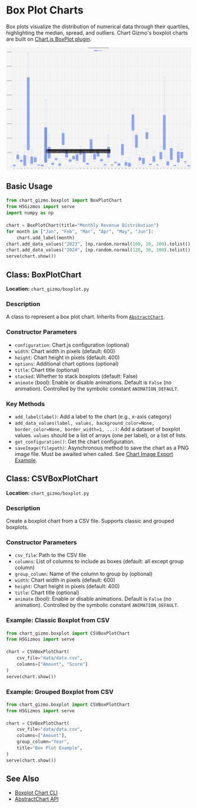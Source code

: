 # Box Plot Charts

Box plots visualize the distribution of numerical data through their quartiles, highlighting the median, spread, and outliers. Chart Gizmo's boxplot charts are built on [Chart.js BoxPlot plugin](https://github.com/sgratzl/chartjs-chart-boxplot).

![Sample Box Plot](../screenshots/boxplot.png)

## Basic Usage

```python
from chart_gizmo.boxplot import BoxPlotChart
from H5Gizmos import serve
import numpy as np

chart = BoxPlotChart(title="Monthly Revenue Distribution")
for month in ["Jan", "Feb", "Mar", "Apr", "May", "Jun"]:
    chart.add_label(month)
chart.add_data_values("2023", [np.random.normal(100, 20, 100).tolist() for _ in range(6)], background_color="#3366CC")
chart.add_data_values("2024", [np.random.normal(120, 30, 100).tolist() for _ in range(6)], background_color="#DC3912")
serve(chart.show())
```

## Class: BoxPlotChart

**Location:** `chart_gizmo/boxplot.py`

### Description

A class to represent a box plot chart. Inherits from [`AbstractChart`](../api/charts.md).

### Constructor Parameters

- `configuration`: Chart.js configuration (optional)
- `width`: Chart width in pixels (default: 600)
- `height`: Chart height in pixels (default: 400)
- `options`: Additional chart options (optional)
- `title`: Chart title (optional)
- `stacked`: Whether to stack boxplots (default: False)
- `animate` (bool): Enable or disable animations. Default is `False` (no animation). Controlled by the symbolic constant `ANIMATION_DEFAULT`.

### Key Methods

- `add_label(label)`: Add a label to the chart (e.g., x-axis category)
- `add_data_values(label, values, background_color=None, border_color=None, border_width=1, ...)`: Add a dataset of boxplot values. `values` should be a list of arrays (one per label), or a list of lists.
- `get_configuration()`: Get the chart configuration.
- `saveImage(filepath)`: Asynchronous method to save the chart as a PNG image file. Must be awaited when called. See [Chart Image Export Example](../examples/#chart-image-export).

## Class: CSVBoxPlotChart

**Location:** `chart_gizmo/boxplot.py`

### Description

Create a boxplot chart from a CSV file. Supports classic and grouped boxplots.

### Constructor Parameters

- `csv_file`: Path to the CSV file
- `columns`: List of columns to include as boxes (default: all except group column)
- `group_column`: Name of the column to group by (optional)
- `width`: Chart width in pixels (default: 600)
- `height`: Chart height in pixels (default: 400)
- `title`: Chart title (optional)
- `animate` (bool): Enable or disable animations. Default is `False` (no animation). Controlled by the symbolic constant `ANIMATION_DEFAULT`.

### Example: Classic Boxplot from CSV

```python
from chart_gizmo.boxplot import CSVBoxPlotChart
from H5Gizmos import serve

chart = CSVBoxPlotChart(
    csv_file="data/data.csv",
    columns=["Amount", "Score"]
)
serve(chart.show())
```

### Example: Grouped Boxplot from CSV

```python
from chart_gizmo.boxplot import CSVBoxPlotChart
from H5Gizmos import serve

chart = CSVBoxPlotChart(
    csv_file="data/data.csv",
    columns=["Amount"],
    group_column="Year",
    title="Box Plot Example",
)
serve(chart.show())
```

## See Also

- [Boxplot Chart CLI](../cli/boxplot.md)
- [AbstractChart API](charts.md)
